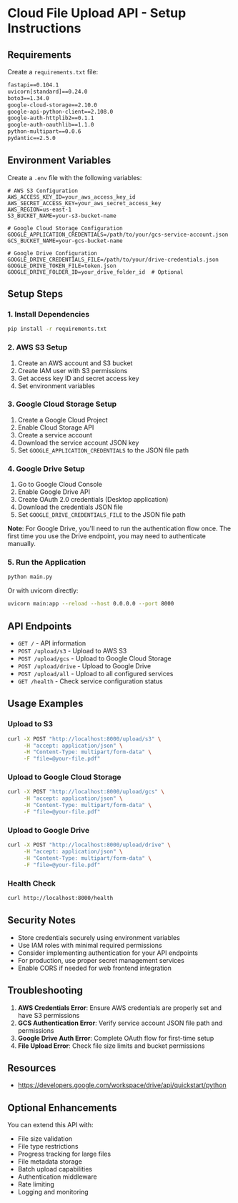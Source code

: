 # Cloud File Upload API - Setup Instructions

## Requirements

Create a `requirements.txt` file:

```txt
fastapi==0.104.1
uvicorn[standard]==0.24.0
boto3==1.34.0
google-cloud-storage==2.10.0
google-api-python-client==2.108.0
google-auth-httplib2==0.1.1
google-auth-oauthlib==1.1.0
python-multipart==0.0.6
pydantic==2.5.0
```

## Environment Variables

Create a `.env` file with the following variables:

```env
# AWS S3 Configuration
AWS_ACCESS_KEY_ID=your_aws_access_key_id
AWS_SECRET_ACCESS_KEY=your_aws_secret_access_key
AWS_REGION=us-east-1
S3_BUCKET_NAME=your-s3-bucket-name

# Google Cloud Storage Configuration
GOOGLE_APPLICATION_CREDENTIALS=/path/to/your/gcs-service-account.json
GCS_BUCKET_NAME=your-gcs-bucket-name

# Google Drive Configuration
GOOGLE_DRIVE_CREDENTIALS_FILE=/path/to/your/drive-credentials.json
GOOGLE_DRIVE_TOKEN_FILE=token.json
GOOGLE_DRIVE_FOLDER_ID=your_drive_folder_id  # Optional
```

## Setup Steps

### 1. Install Dependencies

```bash
pip install -r requirements.txt
```

### 2. AWS S3 Setup

1. Create an AWS account and S3 bucket
2. Create IAM user with S3 permissions
3. Get access key ID and secret access key
4. Set environment variables

### 3. Google Cloud Storage Setup

1. Create a Google Cloud Project
2. Enable Cloud Storage API
3. Create a service account
4. Download the service account JSON key
5. Set `GOOGLE_APPLICATION_CREDENTIALS` to the JSON file path

### 4. Google Drive Setup

1. Go to Google Cloud Console
2. Enable Google Drive API
3. Create OAuth 2.0 credentials (Desktop application)
4. Download the credentials JSON file
5. Set `GOOGLE_DRIVE_CREDENTIALS_FILE` to the JSON file path

**Note**: For Google Drive, you'll need to run the authentication flow once. The first time you use the Drive endpoint, you may need to authenticate manually.

### 5. Run the Application

```bash
python main.py
```

Or with uvicorn directly:
```bash
uvicorn main:app --reload --host 0.0.0.0 --port 8000
```

## API Endpoints

- `GET /` - API information
- `POST /upload/s3` - Upload to AWS S3
- `POST /upload/gcs` - Upload to Google Cloud Storage
- `POST /upload/drive` - Upload to Google Drive
- `POST /upload/all` - Upload to all configured services
- `GET /health` - Check service configuration status

## Usage Examples

### Upload to S3
```bash
curl -X POST "http://localhost:8000/upload/s3" \
     -H "accept: application/json" \
     -H "Content-Type: multipart/form-data" \
     -F "file=@your-file.pdf"
```

### Upload to Google Cloud Storage
```bash
curl -X POST "http://localhost:8000/upload/gcs" \
     -H "accept: application/json" \
     -H "Content-Type: multipart/form-data" \
     -F "file=@your-file.pdf"
```

### Upload to Google Drive
```bash
curl -X POST "http://localhost:8000/upload/drive" \
     -H "accept: application/json" \
     -H "Content-Type: multipart/form-data" \
     -F "file=@your-file.pdf"
```

### Health Check
```bash
curl http://localhost:8000/health
```

## Security Notes

- Store credentials securely using environment variables
- Use IAM roles with minimal required permissions
- Consider implementing authentication for your API endpoints
- For production, use proper secret management services
- Enable CORS if needed for web frontend integration

## Troubleshooting

1. **AWS Credentials Error**: Ensure AWS credentials are properly set and have S3 permissions
2. **GCS Authentication Error**: Verify service account JSON file path and permissions
3. **Google Drive Auth Error**: Complete OAuth flow for first-time setup
4. **File Upload Error**: Check file size limits and bucket permissions

## Resources
- https://developers.google.com/workspace/drive/api/quickstart/python

## Optional Enhancements

You can extend this API with:
- File size validation
- File type restrictions
- Progress tracking for large files
- File metadata storage
- Batch upload capabilities
- Authentication middleware
- Rate limiting
- Logging and monitoring